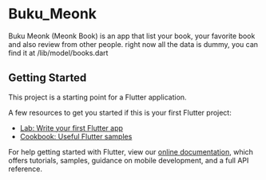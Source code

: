 # Buku_Meonk

Buku Meonk (Meonk Book) is an app that list your book, your favorite book and also review from other people.
right now all the data is dummy, you can find it at /lib/model/books.dart 

## Getting Started

This project is a starting point for a Flutter application.

A few resources to get you started if this is your first Flutter project:

- [Lab: Write your first Flutter app](https://flutter.dev/docs/get-started/codelab)
- [Cookbook: Useful Flutter samples](https://flutter.dev/docs/cookbook)

For help getting started with Flutter, view our
[online documentation](https://flutter.dev/docs), which offers tutorials,
samples, guidance on mobile development, and a full API reference.
